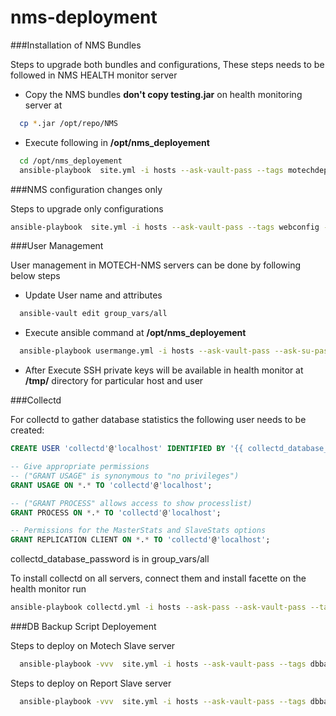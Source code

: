 # nms-deployment

###Installation of NMS Bundles

Steps to upgrade both bundles and configurations, These steps needs to be followed in NMS HEALTH monitor server

  - Copy the NMS bundles **don't copy testing.jar** on health monitoring server at 
```sh
  cp *.jar /opt/repo/NMS
```

  - Execute following in **/opt/nms_deployement**

```sh
  cd /opt/nms_deployement
  ansible-playbook  site.yml -i hosts --ask-vault-pass --tags motechdeploy--ask-sudo-pass
```

###NMS configuration changes only 

Steps to upgrade only configurations

```sh
ansible-playbook  site.yml -i hosts --ask-vault-pass --tags webconfig --ask-sudo-pass
```
###User Management 

User management in MOTECH-NMS servers can be done by following below steps

  - Update User name and attributes 
```sh
  ansible-vault edit group_vars/all
```
  - Execute ansible command at **/opt/nms_deployement**
```sh
  ansible-playbook usermange.yml -i hosts --ask-vault-pass --ask-su-pass
```
  - After Execute SSH private keys will be available in health monitor at **/tmp/** directory for particular host and user

###Collectd

For collectd to gather database statistics the following user needs to be created:

```sql
CREATE USER 'collectd'@'localhost' IDENTIFIED BY '{{ collectd_database_password }}';

-- Give appropriate permissions
-- ("GRANT USAGE" is synonymous to "no privileges") 
GRANT USAGE ON *.* TO 'collectd'@'localhost';

-- ("GRANT PROCESS" allows access to show processlist) 
GRANT PROCESS ON *.* TO 'collectd'@'localhost';

-- Permissions for the MasterStats and SlaveStats options
GRANT REPLICATION CLIENT ON *.* TO 'collectd'@'localhost';
```

collectd_database_password is in group_vars/all

To install collectd on all servers, connect them and install facette on the health monitor run
```sh
ansible-playbook collectd.yml -i hosts --ask-pass --ask-vault-pass --tags collectd
```

###DB Backup Script Deployement

Steps to deploy on Motech Slave server 

```sh
  ansible-playbook -vvv  site.yml -i hosts --ask-vault-pass --tags dbbackupscript  --ask-sudo-pass
```

Steps to deploy on Report Slave server
```sh
  ansible-playbook -vvv  site.yml -i hosts --ask-vault-pass --tags dbbackupscript_report  --ask-sudo-pass
```
